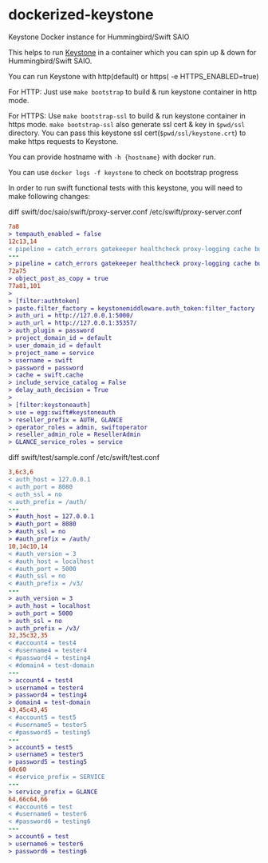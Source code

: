 # dockerized-keystone
Keystone Docker instance for Hummingbird/Swift SAIO

This helps to run [Keystone](https://github.com/openstack/keystone) in a container which you can spin up & down for Hummingbird/Swift SAIO.

You can run Keystone with http(default) or https( -e HTTPS_ENABLED=true)

For HTTP:
Just use `make bootstrap` to build & run keystone container in http mode.

For HTTPS:
Use `make bootstrap-ssl` to build & run keystone container in https mode.
`make bootstrap-ssl` also generate ssl cert & key in `$pwd/ssl` directory.
You can pass this keystone ssl cert(`$pwd/ssl/keystone.crt`) to make https requests to Keystone.

You can provide hostname with `-h {hostname}` with docker run.

You can use `docker logs -f keystone` to check on bootstrap progress


In order to run swift functional tests with this keystone, you will need to make following changes:

diff swift/doc/saio/swift/proxy-server.conf /etc/swift/proxy-server.conf
```diff swift/doc/saio/swift/proxy-server.conf /etc/swift/proxy-server.conf
7a8
> tempauth_enabled = false
12c13,14
< pipeline = catch_errors gatekeeper healthcheck proxy-logging cache bulk tempurl ratelimit crossdomain container_sync tempauth staticweb copy container-quotas account-quotas slo dlo versioned_writes proxy-logging proxy-server
---
> pipeline = catch_errors gatekeeper healthcheck proxy-logging cache bulk tempurl ratelimit crossdomain container_sync authtoken keystoneauth staticweb copy container-quotas account-quotas slo dlo versioned_writes proxy-logging proxy-server
72a75
> object_post_as_copy = true
77a81,101
>
> [filter:authtoken]
> paste.filter_factory = keystonemiddleware.auth_token:filter_factory
> auth_uri = http://127.0.0.1:5000/
> auth_url = http://127.0.0.1:35357/
> auth_plugin = password
> project_domain_id = default
> user_domain_id = default
> project_name = service
> username = swift
> password = password
> cache = swift.cache
> include_service_catalog = False
> delay_auth_decision = True
>
> [filter:keystoneauth]
> use = egg:swift#keystoneauth
> reseller_prefix = AUTH, GLANCE
> operator_roles = admin, swiftoperator
> reseller_admin_role = ResellerAdmin
> GLANCE_service_roles = service
```
diff swift/test/sample.conf /etc/swift/test.conf
```diff swift/test/sample.conf /etc/swift/test.conf
3,6c3,6
< auth_host = 127.0.0.1
< auth_port = 8080
< auth_ssl = no
< auth_prefix = /auth/
---
> #auth_host = 127.0.0.1
> #auth_port = 8080
> #auth_ssl = no
> #auth_prefix = /auth/
10,14c10,14
< #auth_version = 3
< #auth_host = localhost
< #auth_port = 5000
< #auth_ssl = no
< #auth_prefix = /v3/
---
> auth_version = 3
> auth_host = localhost
> auth_port = 5000
> auth_ssl = no
> auth_prefix = /v3/
32,35c32,35
< #account4 = test4
< #username4 = tester4
< #password4 = testing4
< #domain4 = test-domain
---
> account4 = test4
> username4 = tester4
> password4 = testing4
> domain4 = test-domain
43,45c43,45
< #account5 = test5
< #username5 = tester5
< #password5 = testing5
---
> account5 = test5
> username5 = tester5
> password5 = testing5
60c60
< #service_prefix = SERVICE
---
> service_prefix = GLANCE
64,66c64,66
< #account6 = test
< #username6 = tester6
< #password6 = testing6
---
> account6 = test
> username6 = tester6
> password6 = testing6
```

